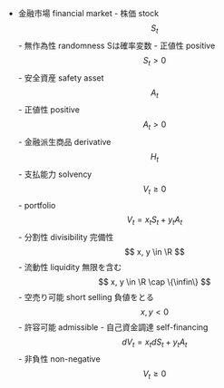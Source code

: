 - 金融市場 financial market
        - 株価 stock
            $$
            S_t 
            $$
            - 無作為性 randomness
                Sは確率変数
            - 正値性 positive
                $$
                S_t > 0
                $$
        - 安全資産 safety asset
            $$
            A_t
            $$
            - 正値性 positive
                $$
                A_t > 0
                $$
        - 金融派生商品 derivative
            $$
            H_t
            $$
            - 支払能力 solvency
                $$
                V_t \geq 0
                $$
        - portfolio
            $$
            V_t = x_t S_t + y_t A_t
            $$
            - 分割性 divisibility
                完備性
                $$
                x, y \in \R
                $$
            - 流動性 liquidity
                無限を含む
                $$
                x, y \in \R \cap \{\infin\}
                $$
            - 空売り可能 short selling
                負値をとる
                $$
                x, y < 0
                $$
            - 許容可能 admissible
                - 自己資金調達 self-financing
                    $$
                    dV_t = x_t dS_t + y_t A_t
                    $$
                - 非負性 non-negative
                    $$
                    V_t \geq 0
                    $$
